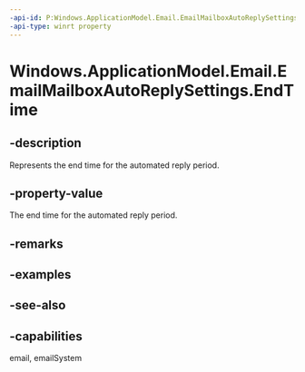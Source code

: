 ```yaml
---
-api-id: P:Windows.ApplicationModel.Email.EmailMailboxAutoReplySettings.EndTime
-api-type: winrt property
---
```


<!-- Property syntax
public Windows.Foundation.IReference<Windows.Foundation.DateTime> EndTime { get;  set; }
-->

# Windows.ApplicationModel.Email.EmailMailboxAutoReplySettings.EndTime

## -description
Represents the end time for the automated reply period.

## -property-value
The end time for the automated reply period.

## -remarks

## -examples

## -see-also

## -capabilities
email, emailSystem
